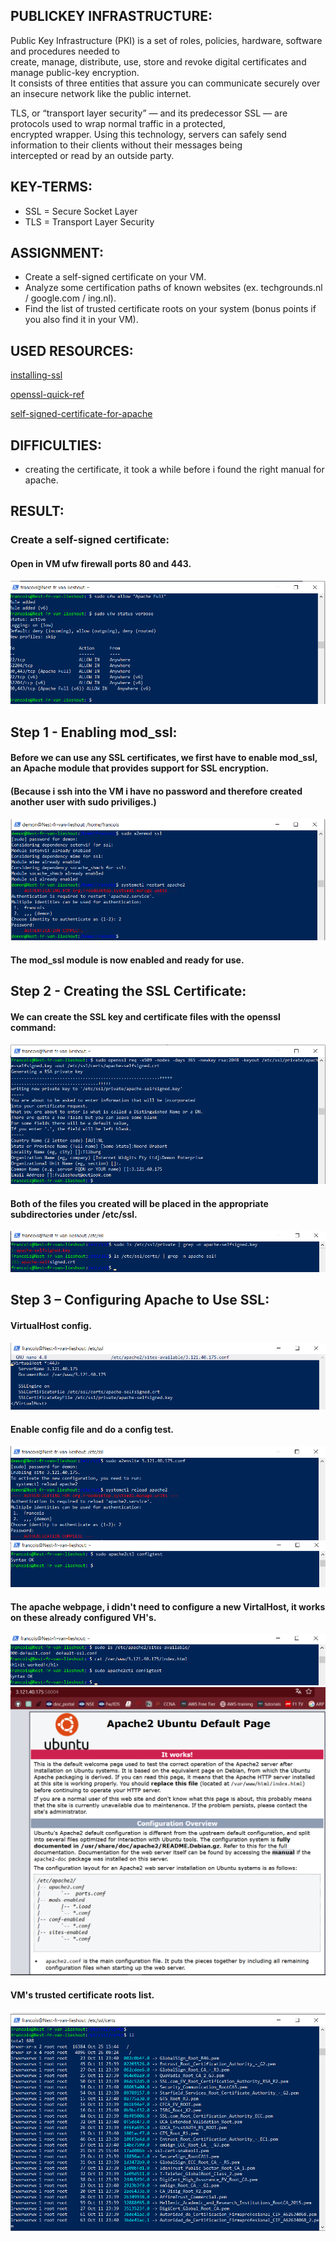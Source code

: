 ## PUBLICKEY INFRASTRUCTURE:

Public Key Infrastructure (PKI) is a set of roles, policies, hardware, software and procedures needed to  
create, manage, distribute, use, store and revoke digital certificates and manage public-key encryption.  
It consists of three entities that assure you can communicate securely over an insecure network like the public internet.  

TLS, or “transport layer security” — and its predecessor SSL — are protocols used to wrap normal traffic in a protected,   
encrypted wrapper. Using this technology, servers can safely send information to their clients without their messages being   
intercepted or read by an outside party.


## KEY-TERMS:

* SSL = Secure Socket Layer
* TLS = Transport Layer Security

## ASSIGNMENT:

* Create a self-signed certificate on your VM.  
* Analyze some certification paths of known websites (ex. techgrounds.nl / google.com / ing.nl).  
* Find the list of trusted certificate roots on your system (bonus points if you also find it in your VM).  



## USED RESOURCES:

[installing-ssl](https://www.atlantic.net/dedicated-server-hosting/how-to-create-and-install-a-self-signed-ssl-certificate-on-ubuntu-20-04/)

[openssl-quick-ref](https://www.digicert.com/kb/ssl-support/openssl-quick-reference-guide.htm)

[self-signed-certificate-for-apache](https://www.digitalocean.com/community/tutorials/how-to-create-a-self-signed-ssl-certificate-for-apache-in-ubuntu-20-04)
## DIFFICULTIES:

* creating the certificate, it took a while before i found the right manual for apache.

## RESULT:

### Create a self-signed certificate:  

#### Open in VM ufw firewall ports 80 and 443.  
![enable-ports80/443](../00_includes/Security/SEC7.0_80-443.png)  

## Step 1 - Enabling mod_ssl:  

#### Before we can use any SSL certificates, we first have to enable mod_ssl, an Apache module that provides support for SSL encryption.  
#### (Because i ssh into the VM i have no password and therefore created another user with sudo priviliges.)  
![enable-mod_ssl](../00_includes/Security/SEC7.1_enable-mod_ssl.png) 
#### The mod_ssl module is now enabled and ready for use.

## Step 2 - Creating the SSL Certificate:    

#### We can create the SSL key and certificate files with the openssl command:  
![ssl_key](../00_includes/Security/SEC7.3_ssl-key.png)  
#### Both of the files you created will be placed in the appropriate subdirectories under /etc/ssl.  
![crt_key-files](../00_includes/Security/SEC7.4_crt-key-files.png)

## Step 3 – Configuring Apache to Use SSL:  
#### VirtualHost config.      
![virt-host-conf](../00_includes/Security/SEC7.5_virthost-conf.png)

#### Enable config file and do a config test.  
![conf-test](../00_includes/Security/SEC7.6-enable-conf-file.png)  
![conf-test](../00_includes/Security/SEC7.7-config_test.png)  

#### The apache webpage, i didn't need to configure a new VirtalHost, it works on these already configured VH's.    
![config](../00_includes/Security/SEC7.9_sites-available.png)
![webpage](../00_includes/Security/SEC7.8_webpage.png)  

#### VM's trusted certificate roots list.

![trusted-certificate-roots-list](../00_includes/Security/SEC7.44_VM-trusted-crt-list.png)



